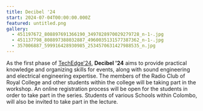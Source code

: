 ```yaml
---
title: Decibel '24
start: 2024-07-04T00:00:00.000Z
featured: untitled.png
gallery:
  - 451197672_808897691366190_3497828970029279728_n-1-.jpg
  - 451137798_808897388032887_4960035131577387362_n-1-.jpg
  - 357006887_599916428930985_2534570631427988535_n.jpg
---
```

As the first phase of [TechEdge'24](/projects/techedge-24), **Decibel '24** aims to provide practical knowledge and organizing skills for events, along with sound engineering and electrical engineering expertise. The members of the Radio Club of Royal College and other students within the college will be taking part in the workshop. An online registration process will be open for the students in order to take part in the series. Students of various Schools within Colombo, will also be invited to take part in the lecture.
